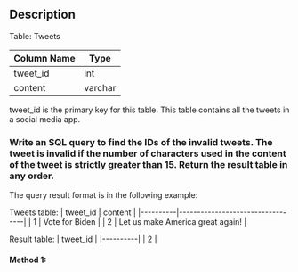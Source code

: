 ## Description

Table: Tweets

| Column Name | Type    |
| ----------- | ------- |
| tweet_id    | int     |
| content     | varchar |

tweet_id is the primary key for this table.
This table contains all the tweets in a social media app.

### Write an SQL query to find the IDs of the invalid tweets. The tweet is invalid if the number of characters used in the content of the tweet is strictly greater than 15. Return the result table in any order.

The query result format is in the following example:

Tweets table:
| tweet_id | content |
|----------|----------------------------------|
| 1 | Vote for Biden |
| 2 | Let us make America great again! |

Result table:
| tweet_id |
|----------|
| 2 |

#### Method 1:

```sql

```
